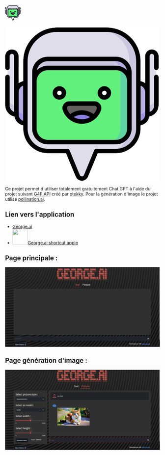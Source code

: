 ## <img src="Icon/Logo.png" data-canonical-src="Icon/Logo.png" width="50" height="50"/>
![Logo](Icon/Logo.png)

 
Ce projet permet d'utiliser totalement gratuitement Chat GPT à l'aide du projet suivant [G4F API](https://github.com/xtekky/gpt4free) créé par [xtekky](https://github.com/xtekky).
Pour la génération d'image le projet utilise [pollination.ai](https://pollinations.ai/).

## Lien vers l'application

- [George.ai](https://george-ai.streamlit.app/)
- <img src="https://help.apple.com/assets/645D5D228BE0233D28263F4B/645D5D258BE0233D28263F5A/fr_FR/d230a25cb974f8908871af04caad89a1.png" data-canonical-src="https://www.icloud.com/shortcuts/95a2d49a6d5848959f7253bf89ca1a53" width="50" height="50"/>[George.ai shortcut apple](https://www.icloud.com/shortcuts/95a2d49a6d5848959f7253bf89ca1a53)
## Page principale :
<img src="Icon/Page_exemple.png" data-canonical-src="Icon/Page_exemple.png"/>

## Page génération d'image :
<img src="Icon/Page_exemple_img.png" data-canonical-src="Icon/Page_exemple_img.png"/>

